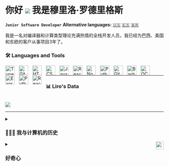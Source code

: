 # 你好 ![](https://user-images.githubusercontent.com/18350557/176309783-0785949b-9127-417c-8b55-ab5a4333674e.gif) 我是穆里洛·罗德里格斯
**`Junior Software Developer`** **Alternative languages:** [🇺🇸](english.md) [🇪🇸](spanish.md) [🇧🇷](README.md)


我是一名对编译器和计算类型理论充满热情的全栈开发人员，我已经为巴西、美国和东欧的客户从事项目3年了。

### 🛠️ Languages and Tools


<img align="left" alt="TypeScript" width="30px" style="padding-right:10px;" src="https://cdn.jsdelivr.net/gh/devicons/devicon/icons/typescript/typescript-plain.svg" />
<img align="left" alt="Git" width="30px" style="padding-right:10px;" src="https://cdn.jsdelivr.net/gh/devicons/devicon/icons/git/git-original.svg" />
<img align="left" alt="HTML" width="30px" style="padding-right:10px;" src="https://cdn.jsdelivr.net/gh/devicons/devicon/icons/html5/html5-plain.svg" />
<img align="left" alt="CSS" width="30px" style="padding-right:10px;" src="https://cdn.jsdelivr.net/gh/devicons/devicon/icons/css3/css3-plain.svg" />
<img align="left" alt="JavaScript" width="30px" style="padding-right:10px;" src="https://cdn.jsdelivr.net/gh/devicons/devicon/icons/javascript/javascript-plain.svg" />
<img align="left" alt="React" width="30px" style="padding-right:10px;" src="https://cdn.jsdelivr.net/gh/devicons/devicon/icons/react/react-original.svg" />
<img align="left" alt="NodeJS" width="30px" style="padding-right:10px;" src="https://cdn.jsdelivr.net/gh/devicons/devicon/icons/nodejs/nodejs-original.svg" />
<img align="left" alt="Python" width="30px" style="padding-right:10px;" src="https://cdn.jsdelivr.net/gh/devicons/devicon/icons/python/python-plain.svg" />
<img align="left" alt="GitHub" width="30px" style="padding-right:10px;" src="https://cdn.jsdelivr.net/gh/devicons/devicon/icons/github/github-original.svg" />
<img align="left" alt="Bash" width="30px" style="padding-right:10px;" src="https://cdn.jsdelivr.net/gh/devicons/devicon/icons/bash/bash-original.svg" />
<img align="left" alt="OCaml" width="30px" style="padding-right:10px;" src="https://cdn.jsdelivr.net/gh/devicons/devicon@latest/icons/ocaml/ocaml-original.svg" />
<img align="left" alt="Express" width="30px" style="padding-right:10px;" src="https://cdn.jsdelivr.net/gh/devicons/devicon@latest/icons/express/express-original.svg" />
<img align="left" alt="Python" width="30px" style="padding-right:10px;" src="https://cdn.jsdelivr.net/gh/devicons/devicon@latest/icons/python/python-original.svg" />
<img align="left" alt="React" width="30px" style="padding-right:10px;" src="https://cdn.jsdelivr.net/gh/devicons/devicon@latest/icons/react/react-original.svg" />
<br />

---
### 📊 Liro's Data
<br>
  <img src="https://github-readme-stats.vercel.app/api/wakatime?username=LiroRod" />
<br />

---


<details>
 <summary><h3>👨🏻‍💻 我与计算机的历史</h3></summary>
  自从我六岁时第一次接触计算机（小学一年级）以来，我的老师对 Microsoft Paint 的介绍并没有像我的同学那样让我兴奋。然而，多年来，我发现了处理技术的天生能力。 12 岁时，我加入了 Minecraft mod 维护小组，在那里我沉浸在编程世界中，学习我的第一语言：Java。

虽然我暂时对编程失去了兴趣，但在 2017 年探索数据科学时，我重新发现了自己的热情。然而，我很快意识到，激励我的并不是财务分析，而是其背后的软件开发。 2018 年，我开始学习基础知识：JavaScript、CSS 和 HTML。随着我对后端语言的深入研究，我对这个领域的热爱越来越强烈，成为一种压倒性的热情。

从那时起，我就一头扎进了软件开发的世界，从未停止惊叹技术的无限可能。到目前为止，我的旅程是一次发现和不断学习的冒险，我迫不及待地想继续在技术世界中探索和创造。
</details>

<details>
 <summary><img src="https://github.com/LiroRod/LiroRod/assets/77134661/596f6720-ffac-4b0a-882c-04f3ff2760f8" " alt="waving-memoji" width="25" height="25" style="float:right;" ></img><h3>好奇心</h3></summary>
<ol>
  <li>我 14 岁时学会了“编程”；</li>
  <li>我在英国伦敦🇬🇧住了 6 个月，在佛罗里达州迈阿密🇺🇸住了 2 年半；</li>
  <li>我英语说得很流利，西班牙语中等，并且正在学习中文；</li>
  <li>我对书籍充满热情；</li>
</0l>
</details>


